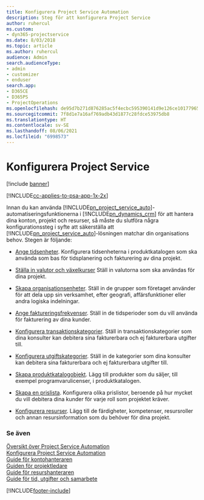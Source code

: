 ```yaml
---
title: Konfigurera Project Service Automation
description: Steg för att konfigurera Project Service
author: ruhercul
ms.custom:
- dyn365-projectservice
ms.date: 8/03/2018
ms.topic: article
ms.author: ruhercul
audience: Admin
search.audienceType:
- admin
- customizer
- enduser
search.app:
- D365CE
- D365PS
- ProjectOperations
ms.openlocfilehash: de95d7b271d876285ac5f4ecbc595390141d9e126ce101779652828581c1f613
ms.sourcegitcommit: 7f8d1e7a16af769adb43d1877c28fdce53975db8
ms.translationtype: HT
ms.contentlocale: sv-SE
ms.lasthandoff: 08/06/2021
ms.locfileid: "6998573"
---
```

# <a name="configure-project-service"></a>Konfigurera Project Service

[!include [banner](../includes/psa-now-project-operations.md)]

[!INCLUDE[cc-applies-to-psa-app-1x-2x](../includes/cc-applies-to-psa-app-1x-2x.md)]

Innan du kan använda [!INCLUDE[pn_project_service_auto](../includes/pn-project-service-auto.md)]-automatiseringsfunktionerna i [!INCLUDE[pn_dynamics_crm](../includes/pn-dynamics-crm.md)] för att hantera dina konton, projekt och resurser, så måste du slutföra några konfigurationssteg i syfte att säkerställa att [!INCLUDE[pn_project_service_auto](../includes/pn-project-service-auto.md)]-lösningen matchar din organisations behov. Stegen är följande:  
  
-   [Ange tidsenheter](../psa/set-up-time-units.md). Konfigurera tidsenheterna i produktkatalogen som ska använda som bas för tidsplanering och fakturering av dina projekt.  
  
-   [Ställa in valutor och växelkurser](../psa/set-up-currencies-exchange-rates.md) Ställ in valutorna som ska användas för dina projekt.  
  
-   [Skapa organisationsenheter](../psa/create-organizational-units.md). Ställ in de grupper som företaget använder för att dela upp sin verksamhet, efter geografi, affärsfunktioner eller andra logiska indelningar.  
  
-   [Ange faktureringsfrekvenser](../psa/set-up-invoice-frequencies.md). Ställ in de tidsperioder som du vill använda för fakturering av dina kunder.  
  
-   [Konfigurera transaktionskategorier](../psa/configure-transaction-categories.md). Ställ in transaktionskategorier som dina konsulter kan debitera sina fakturerbara och ej fakturerbara utgifter till.  
  
-   [Konfigurera utgiftskategorier](../psa/configure-expense-categories.md). Ställ in de kategorier som dina konsulter kan debitera sina fakturerbara och ej fakturerbara utgifter till.  
  
-   [Skapa produktkatalogobjekt](../psa/create-product-catalog-items.md). Lägg till produkter som du säljer, till exempel programvarulicenser, i produktkatalogen.  
  
-   [Skapa en prislista](../psa/create-price-list.md). Konfigurera olika prislistor, beroende på hur mycket du vill debitera dina kunder för varje roll som projektet kräver.  
  
-   [Konfigurera resurser](../psa/set-up-resources.md). Lägg till de färdigheter, kompetenser, resursroller och annan resursinformation som du behöver för dina projekt.  
  
### <a name="see-also"></a>Se även  
 [Översikt över Project Service Automation](../psa/overview.md)   
 [Konfigurera Project Service Automation](../psa/configure.md)   
 [Guide för kontohanteraren](../psa/account-manager-guide.md)   
 [Guiden för projektledare](../psa/project-manager-guide.md)   
 [Guide för resurshanteraren](../psa/resource-manager-guide.md)   
 [Guide för tid, utgifter och samarbete](../psa/time-expense-collaboration-guide.md)


[!INCLUDE[footer-include](../includes/footer-banner.md)]
